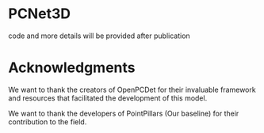 # PCNet3D
code and more details will be provided after publication


# **Acknowledgments**
We want to thank the creators of OpenPCDet for their invaluable framework and resources that facilitated the development of this model.

We want to thank the developers of PointPillars (Our baseline) for their contribution to the field.
